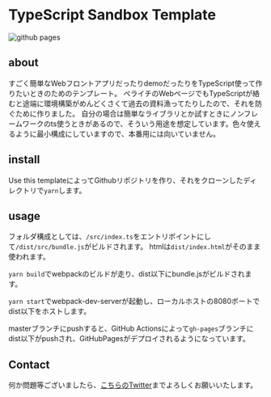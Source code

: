 # TypeScript Sandbox Template

![github pages](https://github.com/drumath2237/typescript-sandbox-template/workflows/github%20pages/badge.svg)

## about

すごく簡単なWebフロントアプリだったりdemoだったりをTypeScript使って作りたいときのためのテンプレート。
ペライチのWebページでもTypeScriptが絡むと途端に環境構築がめんどくさくて過去の資料漁ってたりしたので、それを防ぐために作りました。
自分の場合は簡単なライブラリとか試すときにノンフレームワークのts使うときがあるので、そういう用途を想定しています。色々使えるように最小構成にしていますので、本番用には向いていません。

## install

Use this templateによってGithubリポジトリを作り、それをクローンしたディレクトリで`yarn`します。

## usage

フォルダ構成としては、`/src/index.ts`をエントリポイントにして`/dist/src/bundle.js`がビルドされます。
htmlは`dist/index.html`がそのまま使われます。

`yarn build`でwebpackのビルドが走り、dist以下にbundle.jsがビルドされます。

`yarn start`でwebpack-dev-serverが起動し、ローカルホストの8080ポートでdist以下をホストします。

masterブランチにpushすると、GitHub Actionsによって`gh-pages`ブランチにdist以下がpushされ、GitHubPagesがデプロイされるようになっています。

## Contact

何か問題等ございましたら、[こちらのTwitter](https://twitter.com/ninisan_drumath)までよろしくお願いいたします。